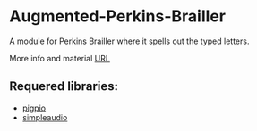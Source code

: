 # Augmented-Perkins-Brailler

A module for Perkins Brailler where it spells out the typed letters.

More info and material [URL](https://viktorkaramanis.wordpress.com/portfolio/augmented-perkins-brailler)

## Requered libraries:
* [pigpio](https://pypi.org/project/pigpio/)
* [simpleaudio](https://pypi.org/project/simpleaudio/)

